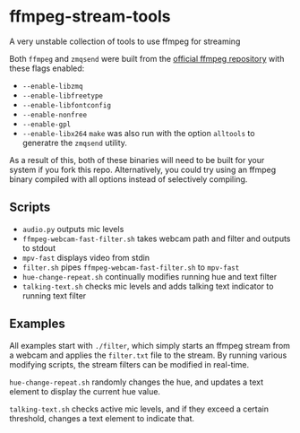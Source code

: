 # ffmpeg-stream-tools
A very unstable collection of tools to use ffmpeg for streaming

Both `ffmpeg` and `zmqsend` were built from the [official ffmpeg repository](https://github.com/FFmpeg/FFmpeg) with these flags enabled:
 - `--enable-libzmq` 
 - `--enable-libfreetype` 
 - `--enable-libfontconfig` 
 - `--enable-nonfree` 
 - `--enable-gpl` 
 - `--enable-libx264` 
 `make` was also run with the option `alltools` to generatre the `zmqsend` utility.

As a result of this, both of these binaries will need to be built for your system if you fork this repo. Alternatively, you could try using an ffmpeg binary compiled with all options instead of selectively compiling.

## Scripts
- `audio.py` outputs mic levels
- `ffmpeg-webcam-fast-filter.sh` takes webcam path and filter and outputs to stdout
- `mpv-fast` displays video from stdin
- `filter.sh` pipes `ffmpeg-webcam-fast-filter.sh` to `mpv-fast`
- `hue-change-repeat.sh` continually modifies running hue and text filter
- `talking-text.sh` checks mic levels and adds talking text indicator to running text filter

## Examples
All examples start with `./filter`, which simply starts an ffmpeg stream from a webcam and applies the `filter.txt` file to the stream. By running various modifying scripts, the stream filters can be modified in real-time.

`hue-change-repeat.sh` randomly changes the hue, and updates a text element to display the current hue value.

`talking-text.sh` checks active mic levels, and if they exceed a certain threshold, changes a text element to indicate that.
